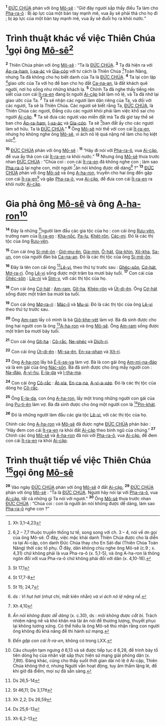 <sup><b>1</b></sup> [ĐỨC CHÚA]() phán với ông [Mô-sê]() : “Giờ đây ngươi sắp thấy điều Ta làm cho [Pha-ra-ô]() : Bị áp lực của một bàn tay mạnh mẽ, vua ấy sẽ phải thả cho họ đi ; bị áp lực của một bàn tay mạnh mẽ, vua ấy sẽ đuổi họ ra khỏi nước.”

# Trình thuật khác về việc Thiên Chúa [^1@-1dd7a7fe-2763-4e0a-9149-995fd8c1e309]gọi ông [Mô-sê]()[^1-1dd7a7fe-2763-4e0a-9149-995fd8c1e309]

<sup><b>2</b></sup> Thiên Chúa phán với ông [Mô-sê]() : “Ta là [ĐỨC CHÚA](). <sup><b>3</b></sup> Ta đã hiện ra với [Áp-ra-ham](), [I-xa-ác]() và [Gia-cóp]() với tư cách là Thiên Chúa [^2@-1dd7a7fe-2763-4e0a-9149-995fd8c1e309]Toàn Năng, nhưng Ta đã không cho họ biết danh của Ta là [ĐỨC CHÚA](). <sup><b>4</b></sup> Ta lại còn lập [^3@-1dd7a7fe-2763-4e0a-9149-995fd8c1e309]giao ước của Ta với họ để ban cho họ đất [Ca-na-an](), là đất khách quê người, nơi họ sống như những khách lạ. <sup><b>5</b></sup> Chính Ta đã nghe thấy tiếng rên siết của con cái [Ít-ra-en]() đang bị người [Ai-cập]() bắt làm nô lệ, và Ta đã nhớ lại giao ước của Ta. <sup><b>7</b></sup> Ta sẽ nhận các ngươi làm dân riêng của Ta, và đối với các ngươi, Ta sẽ là Thiên Chúa. Các ngươi sẽ biết rằng Ta, [ĐỨC CHÚA](), là Thiên Chúa các ngươi, Đấng cứu các ngươi khỏi phải làm việc khổ sai cho người [Ai-cập](). <sup><b>8</b></sup> Ta sẽ đưa các ngươi vào miền đất mà Ta đã giơ tay thề sẽ ban cho [Áp-ra-ham](), [I-xa-ác]() và [Gia-cóp](). Ta sẽ [^4@-1dd7a7fe-2763-4e0a-9149-995fd8c1e309]ban đất ấy cho các ngươi làm sở hữu. Ta là [ĐỨC CHÚA]().” <sup><b>9</b></sup> Ông [Mô-sê]() nói thế với con cái [Ít-ra-en](), nhưng họ không nghe ông [Mô-sê](), vì ách nô lệ quá nặng nề làm cho họ kiệt sức[^3-1dd7a7fe-2763-4e0a-9149-995fd8c1e309].

<sup><b>10</b></sup> [ĐỨC CHÚA]() phán với ông [Mô-sê]() : <sup><b>11</b></sup> “Hãy đi nói với [Pha-ra-ô](), vua [Ai-cập](), để vua ấy thả con cái [Ít-ra-en]() ra khỏi nước.” <sup><b>12</b></sup> Nhưng ông [Mô-sê]() thưa trước nhan [ĐỨC CHÚA]() : “Chúa coi : con cái [Ít-ra-en]() đã không nghe con ; làm sao [Pha-ra-ô]() lại nghe con, một người [^5@-1dd7a7fe-2763-4e0a-9149-995fd8c1e309]ăn nói không được dễ dàng[^4-1dd7a7fe-2763-4e0a-9149-995fd8c1e309] ?” <sup><b>13</b></sup> [ĐỨC CHÚA]() phán với ông [Mô-sê]() và ông [A-ha-ron](), truyền cho hai ông đến gặp con cái [Ít-ra-en]()[^5-1dd7a7fe-2763-4e0a-9149-995fd8c1e309] và gặp [Pha-ra-ô](), vua [Ai-cập](), để đưa con cái [Ít-ra-en]() ra khỏi nước [Ai-cập]().

# Gia phả ông [Mô-sê]() và ông [A-ha-ron]()[^6-1dd7a7fe-2763-4e0a-9149-995fd8c1e309]

<sup><b>14</b></sup> Đây là những [^6@-1dd7a7fe-2763-4e0a-9149-995fd8c1e309]người làm đầu các gia tộc của họ : con cái ông [Rưu-vên](), trưởng nam của [Ít-ra-en]() : [Kha-nốc](), [Pa-lu](), [Khét-rôn](), [Các-mi](). Đó là các thị tộc của ông [Rưu-vên]().

<sup><b>15</b></sup> Con cái ông [Si-mê-ôn]() : [Giơ-mu-ên](), [Gia-min](), [Ô-hát](), [Gia-khin](), [Xô-kha](), [Sa-un](), con của người đàn bà [Ca-na-an](). Đó là các thị tộc của ông [Si-mê-ôn]().

<sup><b>16</b></sup> Đây là tên con cái ông [^7@-1dd7a7fe-2763-4e0a-9149-995fd8c1e309][Lê-vi](), theo thứ tự trước sau : [Ghéc-sôn](), [Cơ-hát](), [Mơ-ra-ri](). Ông [Lê-vi]() sống được một trăm ba mươi bảy tuổi. <sup><b>17</b></sup> Con cái của [Ghéc-sôn]() : [Líp-ni]() và [Sim-y](), với các thị tộc của họ.

<sup><b>18</b></sup> Con cái ông [Cơ-hát]() : [Am-ram](), [Gít-ha](), [Khép-rôn]() và [Út-di-ên](). Ông [Cơ-hát]() sống được một trăm ba mươi ba tuổi.

<sup><b>19</b></sup> Con cái ông [Mơ-ra-ri]() : [Mác-li]() và [Mu-si](). Đó là các thị tộc của ông [Lê-vi]() theo thứ tự trước sau.

<sup><b>20</b></sup> Ông [Am-ram]() lấy cô mình là bà [Giô-khe-vét]() làm vợ. Bà đã sinh được cho ông hai người con là ông [^8@-1dd7a7fe-2763-4e0a-9149-995fd8c1e309][A-ha-ron]() và ông [Mô-sê](). Ông [Am-ram]() sống được một trăm ba mươi bảy tuổi.

<sup><b>21</b></sup> Con cái ông [Gít-ha]() : [Cô-rắc](), [Ne-phéc]() và [Dích-ri]().

<sup><b>22</b></sup> Con cái ông [Út-di-ên]() : [Mi-sa-ên](), [En-xa-phan]() và [Xít-ri]().

<sup><b>23</b></sup> Ông [A-ha-ron]() lấy bà [Ê-li-se-va]() làm vợ. Bà là con gái ông [Am-mi-na-đáp]() và là em gái của ông [Nác-sôn](). Bà đã sinh được cho ông mấy người con : [Na-đáp](), [A-vi-hu](), [E-la-da]() và [I-tha-ma]().

<sup><b>24</b></sup> Con cái ông [Cô-rắc]() : [Át-xia](), [En-ca-na](), [A-vi-a-xáp](). Đó là các thị tộc của dòng họ [Cô-rắc]().

<sup><b>25</b></sup> Ông [E-la-da](), con ông [A-ha-ron](), lấy một trong những người con gái của ông [Pu-ti-ên]() làm vợ. Bà đã sinh được cho ông một người con là [^9@-1dd7a7fe-2763-4e0a-9149-995fd8c1e309][Pin-khát]().

<sup><b>26</b></sup> Đó là những người làm đầu các gia tộc [Lê-vi](), với các thị tộc của họ.

Chính các ông [A-ha-ron]() và [Mô-sê]() đã được nghe [ĐỨC CHÚA]() phán bảo : “Hãy đem con cái [Ít-ra-en]() ra khỏi đất [Ai-cập]() theo binh ngũ của chúng.” <sup><b>27</b></sup> Chính các ông [Mô-sê]() và [A-ha-ron]() đã nói với [Pha-ra-ô](), vua [Ai-cập](), để đem con cái [Ít-ra-en]() ra khỏi [Ai-cập]().

# Trình thuật tiếp về việc Thiên Chúa [^10@-1dd7a7fe-2763-4e0a-9149-995fd8c1e309]gọi ông [Mô-sê]()

<sup><b>28</b></sup> Vào ngày [ĐỨC CHÚA]() phán với ông [Mô-sê]() ở đất [Ai-cập](), <sup><b>29</b></sup> [ĐỨC CHÚA]() phán với ông [Mô-sê]() : “Ta là [ĐỨC CHÚA](). Ngươi hãy nói lại với [Pha-ra-ô](), vua [Ai-cập](), tất cả những gì Ta nói với ngươi.” <sup><b>30</b></sup> Ông [Mô-sê]() thưa trước nhan [ĐỨC CHÚA]() : “Chúa coi : con là người ăn nói không được dễ dàng, làm sao [Pha-ra-ô]() nghe con ?”

[^1-1dd7a7fe-2763-4e0a-9149-995fd8c1e309]: 6,2 – 7,7 thuộc truyền thống tư tế, song song với ch. 3 – 4, nói về ơn gọi của ông Mô-sê. Ở đây, việc mặc khải danh Thiên Chúa được cho là diễn ra tại Ai-cập, còn danh Đức Chúa thay cho En Sát-đai (Thiên Chúa Toàn Năng) thời các tổ phụ. Ở đây, dân không chịu nghe ông Mô-sê (c.9 ; x. 4,31) chứ không phải là vua Pha-ra-ô (x. 5,1-5), và ông A-ha-ron là thông ngôn đối với vua Pha-ra-ô chứ không phải đối với dân (x. 4,10-16).

[^3-1dd7a7fe-2763-4e0a-9149-995fd8c1e309]: ds : _Vì hụt hơi_ (nhụt chí, mất kiên nhẫn) _và vì ách nô lệ nặng nề_.

[^4-1dd7a7fe-2763-4e0a-9149-995fd8c1e309]: _Ăn nói không được dễ dàng_ (x. c.30), ds : _môi không được cắt bì_. Trách nhiệm nặng nề và khó khăn mà tài ăn nói để thương lượng, thuyết phục lại không tương xứng. Có thể hiểu là ông Mô-sê thú nhận rằng con người ông không đủ khả năng để thi hành sứ mạng.

[^5-1dd7a7fe-2763-4e0a-9149-995fd8c1e309]: _Đến gặp con cái Ít-ra-en_, không có trong LXX.

[^6-1dd7a7fe-2763-4e0a-9149-995fd8c1e309]: Câu chuyện tạm ngưng ở 6,13 và sẽ được tiếp tục ở 6,28, để trình bày tổ tiên dòng họ của nhân vật sắp thực hiện sứ mạng giải phóng dân (x. 7,8tt). Đàng khác, cũng cho thấy suốt thời gian dài nô lệ ở Ai-cập, Thiên Chúa không thờ ơ, nhưng Người vẫn hoạt động, tuy âm thầm lặng lẽ, để khi giờ đã điểm, mọi sự đã sẵn sàng.

[^1@-1dd7a7fe-2763-4e0a-9149-995fd8c1e309]: Xh 3,1–4,23

[^2@-1dd7a7fe-2763-4e0a-9149-995fd8c1e309]: St 17,1

[^3@-1dd7a7fe-2763-4e0a-9149-995fd8c1e309]: St 17,7-8

[^4@-1dd7a7fe-2763-4e0a-9149-995fd8c1e309]: St 15; 24,7

[^5@-1dd7a7fe-2763-4e0a-9149-995fd8c1e309]: Xh 4,10

[^6@-1dd7a7fe-2763-4e0a-9149-995fd8c1e309]: Ds 26,5-14

[^7@-1dd7a7fe-2763-4e0a-9149-995fd8c1e309]: St 46,11; Ds 3,17tt

[^8@-1dd7a7fe-2763-4e0a-9149-995fd8c1e309]: Xh 2,2; Ds 26,59

[^9@-1dd7a7fe-2763-4e0a-9149-995fd8c1e309]: Ds 25,6-13

[^10@-1dd7a7fe-2763-4e0a-9149-995fd8c1e309]: Xh 6,2-13
